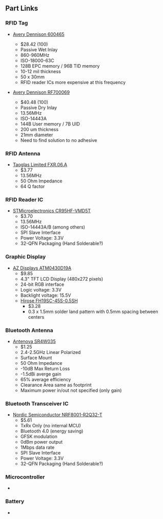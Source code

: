 ## Part Links
### RFID Tag
* [Avery Dennison 600465](https://www.digikey.com/en/products/detail/avery-dennison-rfid/RF600465/5056149)
	* $28.42 (100)
	* Passive Wet Inlay
	* 860-960MHz
	* ISO-18000-63C
	* 128B EPC memory / 96B TID memory
	* 10-12 mil thickness
	* 50 x 30mm
	* RFID reader ICs more expensive at this frequency

* [Avery Dennison RF700069](https://www.digikey.com/en/products/detail/avery-dennison-rfid/RF700069/5254225)
	* $40.48 (100)
	* Passive Dry Inlay
	* 13.56MHz
	* ISO-14443A
	* 144B User memory / 7B UID
	* 200 um thickness
	* 21mm diameter
	* Need to find solution to no adhesive

### RFID Antenna
* [Taoglas Limited FXR.06.A](https://www.digikey.com/en/products/detail/taoglas-limited/FXR-06-A/5120273)
	* $3.77
	* 13.56MHz
	* 50 Ohm Impedance
	* 64 Q factor
	
### RFID Reader IC
* [STMicroelectronics CR95HF-VMD5T](https://www.digikey.com/en/products/detail/stmicroelectronics/CR95HF-VMD5T/3182396)
	* $3.70
	* 13.56MHz
	* ISO-14443A/B (among others)
	* SPI Slave Interface
	* Power Voltage: 3.3V
	* 32-QFN Packaging (Hand Solderable?)

### Graphic Display
* [AZ Displays ATM0430D19A](https://www.digikey.com/en/products/detail/az-displays/ATM0430D19A/12699402)
	* $9.85
	* 4.3" TFT LCD Display (480x272 pixels)
	* 24-bit RGB interface
	* Logic voltage: 3.3V
	* Backlight voltage: 15.5V
	* [Hirose FH19SC-45S-0.5SH](https://www.digikey.com/en/products/detail/hirose-electric-co-ltd/FH12S-50S-0-5SH-55/1110357?utm_adgroup=General&utm_source=google&utm_medium=cpc&utm_campaign=Dynamic%20Search_EN_RLSA&utm_term=&utm_content=General&gclid=Cj0KCQiAu62QBhC7ARIsALXijXQ7tr1uuTc205dWF_0pn_hJc52CgNvXeKmclcSMHwg5ugDA6thUC88aAu6nEALw_wcB)
		* $3.28
		* 0.3 x 1.5mm solder land pattern with 0.5mm spacing between centers

### Bluetooth Antenna
* [Antenova SR4W035](https://www.digikey.com/en/products/detail/antenova/SR4W035/6819054)
	* $1.25
	* 2.4-2.5GHz Linear Polarized
	* Surface Mount
	* 50 Ohm Impedance
	* -10dB Max Return Loss
	* -1.5dBi averge gain
	* 65% average efficiency
	* Clearance Area same as footprint
	* Maximum power in/out not specified (only gain)

### Bluetooth Transceiver IC
* [Nordic Semiconductor NRF8001-R2Q32-T](https://www.digikey.com/en/products/detail/nordic-semiconductor-asa/NRF8001-R2Q32-T/4626390)
	* $5.61
	* TxRx Only (no internal MCU)
	* Bluetooth 4.0 (energy saving)
	* GFSK modulation
	* 0dBm power output
	* 1Mbps data rate
	* SPI Slave Interface
	* Power Voltage: 3.3V
	* 32-QFN Packaging (Hand Solderable?)

### Microcontroller
*

### Battery
*


